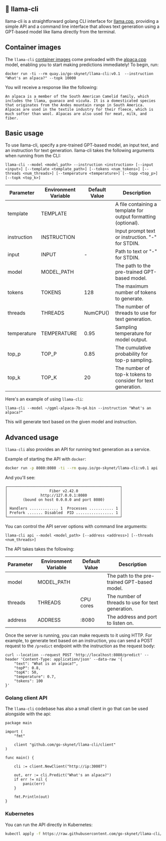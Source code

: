 ## :camel: llama-cli


llama-cli is a straightforward golang CLI interface for [llama.cpp](https://github.com/ggerganov/llama.cpp), providing a simple API and a command line interface that allows text generation using a GPT-based model like llama directly from the terminal.

## Container images

The `llama-cli` [container images](https://quay.io/repository/go-skynet/llama-cli?tab=tags&tag=latest) come preloaded with the [alpaca.cpp](https://github.com/antimatter15/alpaca.cpp) model, enabling you to start making predictions immediately! To begin, run:

```
docker run -ti --rm quay.io/go-skynet/llama-cli:v0.1  --instruction "What's an alpaca?" --topk 10000
```

You will receive a response like the following:

```
An alpaca is a member of the South American Camelid family, which includes the llama, guanaco and vicuña. It is a domesticated species that originates from the Andes mountain range in South America. Alpacas are used in the textile industry for their fleece, which is much softer than wool. Alpacas are also used for meat, milk, and fiber.
```

## Basic usage

To use llama-cli, specify a pre-trained GPT-based model, an input text, and an instruction for text generation. llama-cli takes the following arguments when running from the CLI:

```
llama-cli --model <model_path> --instruction <instruction> [--input <input>] [--template <template_path>] [--tokens <num_tokens>] [--threads <num_threads>] [--temperature <temperature>] [--topp <top_p>] [--topk <top_k>]
```

| Parameter    | Environment Variable | Default Value | Description                            |
| ------------ | -------------------- | ------------- | -------------------------------------- |
| template     | TEMPLATE             |               | A file containing a template for output formatting (optional).  |
| instruction  | INSTRUCTION          |               | Input prompt text or instruction. "-" for STDIN.   |
| input        | INPUT                | -             | Path to text or "-" for STDIN.                    |
| model        | MODEL_PATH           |               | The path to the pre-trained GPT-based model.      |
| tokens       | TOKENS               | 128           | The maximum number of tokens to generate. |
| threads      | THREADS              | NumCPU()      | The number of threads to use for text generation. |
| temperature  | TEMPERATURE          | 0.95          | Sampling temperature for model output.  |
| top_p        | TOP_P                | 0.85          | The cumulative probability for top-p sampling. |
| top_k        | TOP_K                | 20            | The number of top-k tokens to consider for text generation.  |


Here's an example of using `llama-cli`:

```
llama-cli --model ~/ggml-alpaca-7b-q4.bin --instruction "What's an alpaca?"
```

This will generate text based on the given model and instruction.

## Advanced usage

`llama-cli` also provides an API for running text generation as a service. 

Example of starting the API with `docker`:

```bash
docker run -p 8080:8080 -ti --rm quay.io/go-skynet/llama-cli:v0.1 api
```

And you'll see:
```
┌───────────────────────────────────────────────────┐ 
│                   Fiber v2.42.0                   │ 
│               http://127.0.0.1:8080               │ 
│       (bound on host 0.0.0.0 and port 8080)       │ 
│                                                   │ 
│ Handlers ............. 1  Processes ........... 1 │ 
│ Prefork ....... Disabled  PID ................. 1 │ 
└───────────────────────────────────────────────────┘ 
```

You can control the API server options with command line arguments:

```
llama-cli api --model <model_path> [--address <address>] [--threads <num_threads>]
```

The API takes takes the following:

| Parameter    | Environment Variable | Default Value | Description                            |
| ------------ | -------------------- | ------------- | -------------------------------------- |
| model        | MODEL_PATH           |               | The path to the pre-trained GPT-based model.      |
| threads      | THREADS              | CPU cores     | The number of threads to use for text generation. |
| address      | ADDRESS              | :8080         | The address and port to listen on. |


Once the server is running, you can make requests to it using HTTP. For example, to generate text based on an instruction, you can send a POST request to the `/predict` endpoint with the instruction as the request body:

```
curl --location --request POST 'http://localhost:8080/predict' --header 'Content-Type: application/json' --data-raw '{
    "text": "What is an alpaca?",
    "topP": 0.8,
    "topK": 50,
    "temperature": 0.7,
    "tokens": 100
}'
```

### Golang client API

The `llama-cli` codebase has also a small client in go that can be used alongside with the api:

```golang
package main

import (
	"fmt"

	client "github.com/go-skynet/llama-cli/client"
)

func main() {

	cli := client.NewClient("http://ip:30007")

	out, err := cli.Predict("What's an alpaca?")
	if err != nil {
		panic(err)
	}

	fmt.Println(out)
}
```

### Kubernetes

You can run the API directly in Kubernetes:

```bash
kubectl apply -f https://raw.githubusercontent.com/go-skynet/llama-cli/master/kubernetes/deployment.yaml
```